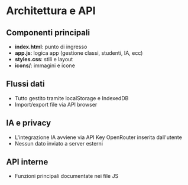 # Architettura e API

## Componenti principali

- **index.html**: punto di ingresso
- **app.js**: logica app (gestione classi, studenti, IA, ecc)
- **styles.css**: stili e layout
- **icons/**: immagini e icone

## Flussi dati

- Tutto gestito tramite localStorage e IndexedDB
- Import/export file via API browser

## IA e privacy

- L'integrazione IA avviene via API Key OpenRouter inserita dall'utente
- Nessun dato inviato a server esterni

## API interne

- Funzioni principali documentate nei file JS
